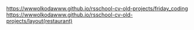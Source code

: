 https://wwwolkodawww.github.io/rsschool-cv-old-projects/friday_coding
https://wwwolkodawww.github.io/rsschool-cv-old-projects/layout(restaurant)
